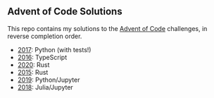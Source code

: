 ## Advent of Code Solutions

This repo contains my solutions to the [Advent of Code](https://adventofcode.com/events) challenges, in reverse completion order.

* [2017](https://adventofcode.com/2017): Python (with tests!)
* [2016](https://adventofcode.com/2016): TypeScript
* [2020](https://adventofcode.com/2020): Rust
* [2015](https://adventofcode.com/2015): Rust
* [2019](https://adventofcode.com/2019): Python/Jupyter
* [2018](https://adventofcode.com/2018): Julia/Jupyter

